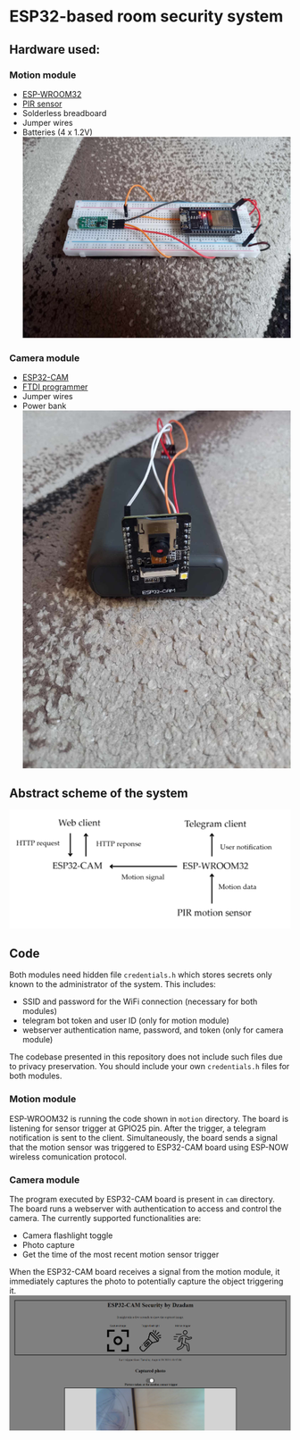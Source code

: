 # ESP32-based room security system

## Hardware used:
### Motion module
  - [ESP-WROOM32](https://www.amazon.com/HiLetgo-ESP-WROOM-32-Development-Microcontroller-Integrated/dp/B0718T232Z)
  - [PIR sensor](https://www.amazon.com/Stemedu-HC-SR505-Pyroelectric-Infrared-Detector/dp/B096NVJ439)
  - Solderless breadboard
  - Jumper wires
  - Batteries (4 x 1.2V)
![Motion module](https://github.com/ejdam87/esp32security/blob/main/doc_photo/motion_sensor_module.jpg)

### Camera module
  - [ESP32-CAM](https://www.amazon.com/Hosyond-ESP32-CAM-Bluetooth-Development-Compatible/dp/B09TB1GJ7P/ref=sr_1_13?dib=eyJ2IjoiMSJ9.oLYJOUxbrHkCb-EvkMiDuevv7kGyBI9tsA3qvP_GZX8EJQb-SX__GJshnTgkX18K_oV7kI7_OfCeNxHpAH0odX7r4-T7lrvLU4GDjwl9-ucmfAEMALFfDJg2F435IXRWVPjo0FkxO-iBAI2-x8dDkbXHzQa3rYBmx4EJZW_jvyPv0b_ng_xaiecz5FDl5TSJV8x4aGgYkZE9s-G4ZCxZQQu_b1MbXU5oDpOx-NUIqtQ.5ddJceZzRyI1lB4lBL-gfe_oHLfpwM8BvNYntU-dJuM&dib_tag=se&keywords=esp32+cam&qid=1724314662&sr=8-13)
  - [FTDI programmer](https://www.amazon.com/HiLetgo-FT232RL-Converter-Adapter-Breakout/dp/B00IJXZQ7C/ref=sr_1_4?dib=eyJ2IjoiMSJ9.NRVAVgW6COuNEt1acZzDB36b5h72yBUhHJwQ04Hzbg9cC4jh4DRr4R_kBa_S9fWFgrR3AG3M-iL0GCsrrVW8VYXD8pWfK4Qafnvvs2OBgLQDBxMVgdiajk_nJCUf1LlfBSgdejboD_qNW6qwaYm1bT7Sa31chjL_W9hbl6gHkyWFpGytb5CqabJ5PdwvoDvXXWrtz2LvFMrY73cz6jkzytvUoCJpHqaFexNGqDOvY-I.fVY3ZV02OR6j_PHROtpyVfGyyKRaua3hjEyym2q2HZ8&dib_tag=se&keywords=FTDI&qid=1724316485&sr=8-4)
  - Jumper wires
  - Power bank
![Camera module](https://github.com/ejdam87/esp32security/blob/main/doc_photo/camera_module.jpg)

## Abstract scheme of the system
![Scheme](https://github.com/ejdam87/esp32security/blob/main/doc_photo/scheme.png)

## Code
Both modules need hidden file `credentials.h` which stores secrets only known to the administrator of the system. This includes:
- SSID and password for the WiFi connection (necessary for both modules)
- telegram bot token and user ID (only for motion module)
- webserver authentication name, password, and token (only for camera module)

The codebase presented in this repository does not include such files due to privacy preservation. You should include your own `credentials.h` files for both modules.

### Motion module
ESP-WROOM32 is running the code shown in `motion` directory. The board is listening for sensor trigger at GPIO25 pin. After the trigger, a telegram notification is sent to the client. Simultaneously, the board sends a signal that the motion sensor was triggered to ESP32-CAM board using ESP-NOW wireless comunication protocol.

### Camera module
The program executed by ESP32-CAM board is present in `cam` directory. The board runs a webserver with authentication to access and control the camera. The currently supported functionalities are:
- Camera flashlight toggle
- Photo capture
- Get the time of the most recent motion sensor trigger

When the ESP32-CAM board receives a signal from the motion module, it immediately captures the photo to potentially capture the object triggering it.
![webserver](https://github.com/ejdam87/esp32security/blob/main/doc_photo/web.png)
